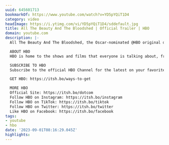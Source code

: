 ```yaml
---
uuid: 645601713
bookmarkOf: https://www.youtube.com/watch?v=YD5pYQiT1D4
category: video
headImage: https://i.ytimg.com/vi/YD5pYQiT1D4/sddefault.jpg
title: All The Beauty And The Bloodshed | Official Trailer | HBO
domain: youtube.com
description: |-
  All The Beauty And The Bloodshed, the Oscar-nominated @HBO original documentary and deeply personal story of photographer Nan Goldin’s life, career, and activism, premieres March 19 on @HBOMax.

  ABOUT HBO
  HBO is home to the shows and films that everyone is talking about, from groundbreaking series and documentaries to the biggest blockbuster movies.

  SUBSCRIBE TO HBO
  Subscribe to the official HBO Channel for the latest on your favorite HBO series, movies, documentaries & sports specials: https://itsh.bo/youtube

  GET HBO: https://itsh.bo/ways-to-get

  MORE HBO
  Official Site: https://itsh.bo/dotcom
  Follow HBO on Instagram: https://itsh.bo/instagram
  Follow HBO on TikTok: https://itsh.bo/tiktok
  Follow HBO on Twitter: https://itsh.bo/twitter
  Like HBO on Facebook: https://itsh.bo/facebook
tags:
- youtube
- hbo
date: '2023-09-01T08:16:29.045Z'
highlights:
---
```



